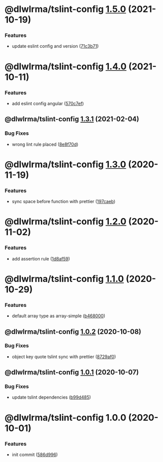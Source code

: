 # @dlwlrma/tslint-config [1.5.0](https://github.com/hanjeahwan/lint-formatter-config/compare/@dlwlrma/tslint-config@1.4.0...@dlwlrma/tslint-config@1.5.0) (2021-10-19)


### Features

* update eslint config and version ([71c3b71](https://github.com/hanjeahwan/lint-formatter-config/commit/71c3b711da21ce90bff2dcdb528c310ac1a40dc3))

# @dlwlrma/tslint-config [1.4.0](https://github.com/hanjeahwan/lint-formatter-config/compare/@dlwlrma/tslint-config@1.3.1...@dlwlrma/tslint-config@1.4.0) (2021-10-11)


### Features

* add eslint config angular ([570c7ef](https://github.com/hanjeahwan/lint-formatter-config/commit/570c7ef20c9dd8ab10a0b479a9129048c20c42f3))

## @dlwlrma/tslint-config [1.3.1](https://github.com/hanjeahwan/lint-formatter-config/compare/@dlwlrma/tslint-config@1.3.0...@dlwlrma/tslint-config@1.3.1) (2021-02-04)


### Bug Fixes

* wrong lint rule placed ([8e8f70d](https://github.com/hanjeahwan/lint-formatter-config/commit/8e8f70d0f0c932e0db73f24f9a302be40d0125c4))

# @dlwlrma/tslint-config [1.3.0](https://github.com/hanjeahwan/lint-formatter-config/compare/@dlwlrma/tslint-config@1.2.0...@dlwlrma/tslint-config@1.3.0) (2020-11-19)


### Features

* sync space before function with prettier ([197caeb](https://github.com/hanjeahwan/lint-formatter-config/commit/197caeb8d235c93e0ba43fcf65332a41bfd904df))

# @dlwlrma/tslint-config [1.2.0](https://github.com/hanjeahwan/lint-formatter-config/compare/@dlwlrma/tslint-config@1.1.0...@dlwlrma/tslint-config@1.2.0) (2020-11-02)


### Features

* add assertion rule ([1d8af59](https://github.com/hanjeahwan/lint-formatter-config/commit/1d8af59f02da0b9bfea13a0b45fcff8f6cbe9546))

# @dlwlrma/tslint-config [1.1.0](https://github.com/hanjeahwan/lint-formatter-config/compare/@dlwlrma/tslint-config@1.0.2...@dlwlrma/tslint-config@1.1.0) (2020-10-29)


### Features

* default array type as array-simple ([b468000](https://github.com/hanjeahwan/lint-formatter-config/commit/b4680007bd4ea923f6da0adc7773f6361f67106a))

## @dlwlrma/tslint-config [1.0.2](https://github.com/hanjeahwan/lint-formatter-config/compare/@dlwlrma/tslint-config@1.0.1...@dlwlrma/tslint-config@1.0.2) (2020-10-08)


### Bug Fixes

* object key quote tslint sync with prettier ([8729af0](https://github.com/hanjeahwan/lint-formatter-config/commit/8729af07484e1797ad1072bda2dbfed4daf73e27))

## @dlwlrma/tslint-config [1.0.1](https://github.com/hanjeahwan/lint-formatter-config/compare/@dlwlrma/tslint-config@1.0.0...@dlwlrma/tslint-config@1.0.1) (2020-10-07)


### Bug Fixes

* update tslint dependencies ([b99d485](https://github.com/hanjeahwan/lint-formatter-config/commit/b99d4850f1a434a88ebd1d4cc1eb0030dfda90e5))

# @dlwlrma/tslint-config 1.0.0 (2020-10-01)


### Features

* init commit ([586d996](https://github.com/hanjeahwan/lint-formatter-config/commit/586d9969ea78bea1ecfbc3d39564c0d16448444d))
